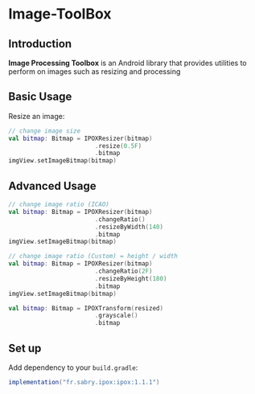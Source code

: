 # Image-ToolBox

## Introduction
**Image Processing Toolbox** is an Android library that provides utilities to perform on images such as resizing
and processing

## Basic Usage
Resize an image:

```kotlin
// change image size 
val bitmap: Bitmap = IPOXResizer(bitmap)
                        .resize(0.5F)
                        .bitmap
imgView.setImageBitmap(bitmap)
```

## Advanced Usage

```kotlin
// change image ratio (ICAO)
val bitmap: Bitmap = IPOXResizer(bitmap)
                        .changeRatio()
                        .resizeByWidth(140)
                        .bitmap
imgView.setImageBitmap(bitmap)
```

```kotlin
// change image ratio (Custom) = height / width
val bitmap: Bitmap = IPOXResizer(bitmap)
                        .changeRatio(2F)
                        .resizeByHeight(180)
                        .bitmap
imgView.setImageBitmap(bitmap)
```

```kotlin
val bitmap: Bitmap = IPOXTransform(resized)
                        .grayscale()
                        .bitmap
```

## Set up
Add dependency to your `build.gradle`:
```groovy
implementation("fr.sabry.ipox:ipox:1.1.1")
```
